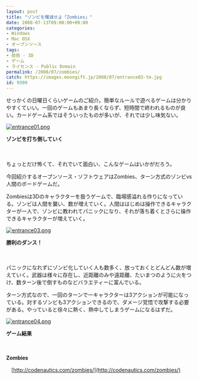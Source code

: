 ```yaml
---
layout: post
title: "ゾンビを殲滅せよ「Zombies」"
date: 2008-07-13T09:00:00+09:00
categories:
- Windows
- Mac OSX
- オープンソース
tags: 
- 技術 - 3D
- ゲーム
- ライセンス - Public Domain
permalink: /2008/07/zombies/
catch: https://images.moongift.jp/2008/07/entrance03-tm.jpg
id: 9399
---
```

せっかくの日曜日くらいゲームのご紹介。簡単なルールで遊べるゲームは分かりやすくていい。一回のゲームもあまり長くならず、短時間で終われるものが良い。カードゲーム系ではそういったものが多いが、それでは少し味気ない。

  

[![entrance01.png](https://images.moongift.jp/2008/07/entrance01-tm1.jpg)](https://images.moongift.jp/2008/07/entrance011.jpg)  
  
**ゾンビを打ち倒していく**

  

　

  

ちょっとだけ怖くて、それでいて面白い、こんなゲームはいかがだろう。

  

今回紹介するオープンソース・ソフトウェアはZombies、ターン方式のゾンビvs人間のボードゲームだ。

  
  
<!--more-->  

Zombiesは3Dのキャラクターを扱うゲームで、臨場感溢れる作りになっている。ゾンビは人間を襲い、数が増えていく。人間ははじめは操作できるキャラクターが一人で、ゾンビに教われてパニックになり、それが落ち着くとさらに操作できるキャラクターが増えていく。

  

[![entrance03.png](https://images.moongift.jp/2008/07/entrance03-tm.jpg)](https://images.moongift.jp/2008/07/entrance03.jpg)  
  
**勝利のダンス！**

  

　

  

パニックになれずにゾンビ化していく人も数多く、放っておくとどんどん数が増えていく。武器は様々に存在し、近距離のみや遠距離、たいまつのように火をつけ、数ターン後で倒すものなどバラエティーに富んでいる。

  

ターン方式なので、一回のターンで一キャラクターは3アクションが可能になっている。対するゾンビも3アクションできるので、ダメージ覚悟で攻撃する必要がある。やっていると徐々に熱く、熱中してしまうゲームになるはずだ。

  

[![entrance04.png](https://images.moongift.jp/2008/07/entrance04-tm.jpg)](https://images.moongift.jp/2008/07/entrance04.jpg)  
  
**ゲーム結果**

  

　

  

**Zombies**  
  
　[http://codenautics.com/zombies/](http://codenautics.com/zombies/)

  
